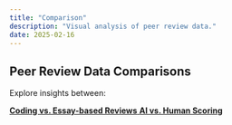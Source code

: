 ```yaml
---
title: "Comparison"
description: "Visual analysis of peer review data."
date: 2025-02-16
---
```


## Peer Review Data Comparisons
Explore insights between:

<!-- 渲染后的HTML片段 -->
<div class="list-group">
  <a href="/comparison/coding-vs-essay/" class="list-group-item">
    <strong>Coding vs. Essay-based Reviews</strong>
  </a>
  <a href="/comparison/ai-vs-human/" class="list-group-item">
    <strong>AI vs. Human Scoring</strong>
  </a>
</div>

